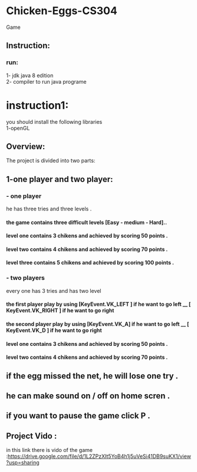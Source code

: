 # Chicken-Eggs-CS304
Game 
## Instruction:
### run:
1- jdk java 8 edition  <br />
2- compiler  to run java programe <br />
# instruction1:
you should install the following libraries
<br />
1-openGL <br />

## Overview:
The project is divided into two parts: <br />
## 1-one player  and two player:
### - one  player
he has three tries and three levels .
#### the game contains three difficult levels [Easy - medium - Hard]..
#### level one contains 3 chikens and achieved by scoring 50 points .   
#### level two contains 4 chikens  and achieved by scoring 70 points .
#### level three contains 5 chikens  and achieved by scoring 100 points .
### - two players
 every one has 3 tries and has two level 
 #### the first player play by using  [KeyEvent.VK_LEFT ] if he want to go left __ [ KeyEvent.VK_RIGHT ]  if he want to go right 
 #### the second player play by using [KeyEvent.VK_A] if he want to go left __ [ KeyEvent.VK_D ] if he want to go right 
 #### level one contains 3 chikens and achieved by scoring 50 points .   
 #### level two contains 4 chikens  and achieved by scoring 70 points .<br/>

## if the egg missed the net, he will lose one try . <br/>

## he can make sound on / off on home scren .  <br/>

## if you want to pause the game click P .  <br/>

## Project Vido  :
in this link there is vido of the game :https://drive.google.com/file/d/1L2ZPzXIt5YoB4h1j5uVeSi41DB9suKX1/view?usp=sharing <br/>
